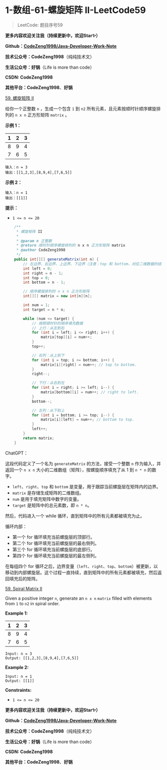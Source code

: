 # 1-数组-61-螺旋矩阵 II-LeetCode59

> LeetCode: 题目序号59



**更多内容欢迎关注我（持续更新中，欢迎Star✨）**

**Github：[CodeZeng1998/Java-Developer-Work-Note](https://github.com/CodeZeng1998/Java-Developer-Work-Note)**

**技术公众号：CodeZeng1998**（纯纯技术文）

**生活公众号：好锅**（Life is more than code）

**CSDN: CodeZeng1998**

**其他平台：CodeZeng1998**、**好锅**



[59. 螺旋矩阵 II](https://leetcode.cn/problems/spiral-matrix-ii/)

给你一个正整数 `n` ，生成一个包含 `1` 到 `n2` 所有元素，且元素按顺时针顺序螺旋排列的 `n x n` 正方形矩阵 `matrix` 。

 

**示例 1：**

| 1    | 2    | 3    |
| ---- | ---- | ---- |
| 8    | 9    | 4    |
| 7    | 6    | 5    |

```
输入：n = 3
输出：[[1,2,3],[8,9,4],[7,6,5]]
```

**示例 2：**

```
输入：n = 1
输出：[[1]]
```

 

**提示：**

- `1 <= n <= 20`

```java
    /**
     * 螺旋矩阵 II
     *
     * @param n 正整数
     * @return 顺时针顺序螺旋排列的 n x n 正方形矩阵 matrix
     * @author CodeZeng1998
     */
    public int[][] generateMatrix(int n) {
        // 左边界、右边界、上边界、下边界（注意：top 和 bottom，对应二维数据的结构）
        int left = 0;
        int right = n - 1;
        int top = 0;
        int bottom = n - 1;

        // 顺序螺旋排列的 n x n 正方形矩阵
        int[][] matrix = new int[n][n];

        int num = 1;
        int target = n * n;

        while (num <= target) {
            // 按照顺时针的顺序填充数据
            // 上行：从左到右
            for (int i = left; i <= right; i++) {
                matrix[top][i] = num++;
            }
            top++;

            // 右列：从上到下
            for (int i = top; i <= bottom; i++) {
                matrix[i][right] = num++; // top to bottom.
            }
            right--;

            // 下行：从右到左
            for (int i = right; i >= left; i--) {
                matrix[bottom][i] = num++; // right to left.
            }
            bottom--;

            // 左列：从下到上
            for (int i = bottom; i >= top; i--) {
                matrix[i][left] = num++; // bottom to top.
            }
            left++;
        }
        return matrix;
    }
```

ChatGPT：

这段代码定义了一个名为 `generateMatrix` 的方法，接受一个整数 `n` 作为输入，并返回一个 `n x n` 大小的二维数组（矩阵），按螺旋顺序填充了从 1 到 `n * n` 的数字。

- `left`、`right`、`top` 和 `bottom` 是变量，用于跟踪当前螺旋层在矩阵内的边界。
- `matrix` 是存储生成矩阵的二维数组。
- `num` 是用于填充矩阵中数字的变量。
- `target` 是矩阵中的总元素数，即 `n * n`。

然后，代码进入一个 while 循环，直到矩阵中的所有元素都被填充为止。

循环内部：
- 第一个 for 循环填充当前螺旋层的顶部行。
- 第二个 for 循环填充当前螺旋层的最右侧列。
- 第三个 for 循环填充当前螺旋层的底部行。
- 第四个 for 循环填充当前螺旋层的最左侧列。

在每组四个 for 循环之后，边界变量（`left`、`right`、`top`、`bottom`）被更新，以移动到内部螺旋层。这个过程一直持续，直到矩阵中的所有元素都被填充，然后返回填充后的矩阵。





[59. Spiral Matrix II](https://leetcode.cn/problems/spiral-matrix-ii/)

Given a positive integer `n`, generate an `n x n` `matrix` filled with elements from `1` to `n2` in spiral order.

 

**Example 1:**

| 1    | 2    | 3    |
| ---- | ---- | ---- |
| 8    | 9    | 4    |
| 7    | 6    | 5    |

```
Input: n = 3
Output: [[1,2,3],[8,9,4],[7,6,5]]
```

**Example 2:**

```
Input: n = 1
Output: [[1]]
```

 

**Constraints:**

- `1 <= n <= 20`





**更多内容欢迎关注我（持续更新中，欢迎Star✨）**

**Github：[CodeZeng1998/Java-Developer-Work-Note](https://github.com/CodeZeng1998/Java-Developer-Work-Note)**

**技术公众号：CodeZeng1998**（纯纯技术文）

**生活公众号：好锅**（Life is more than code）

**CSDN: CodeZeng1998**

**其他平台：CodeZeng1998**、**好锅**
